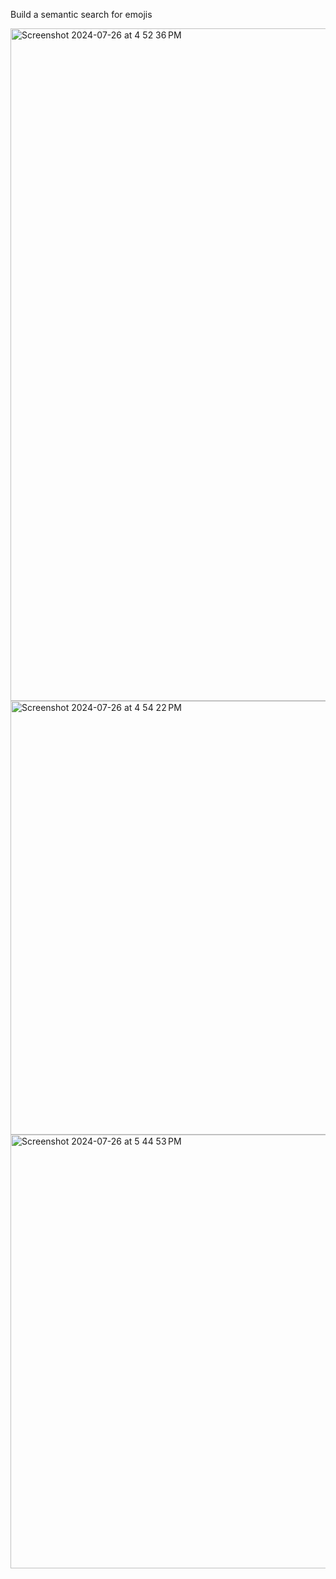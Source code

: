 Build a semantic search for emojis

<img width="1076" alt="Screenshot 2024-07-26 at 4 52 36 PM" src="https://github.com/user-attachments/assets/585419e6-ddd4-419c-9f54-80bfba19ada0">
<img width="694" alt="Screenshot 2024-07-26 at 4 54 22 PM" src="https://github.com/user-attachments/assets/7996db79-7ee7-44ce-befd-7596e56efa5b">
<img width="694" alt="Screenshot 2024-07-26 at 5 44 53 PM" src="https://github.com/user-attachments/assets/ca34f85c-f6a4-4afe-9810-18f3f4ee1451">
